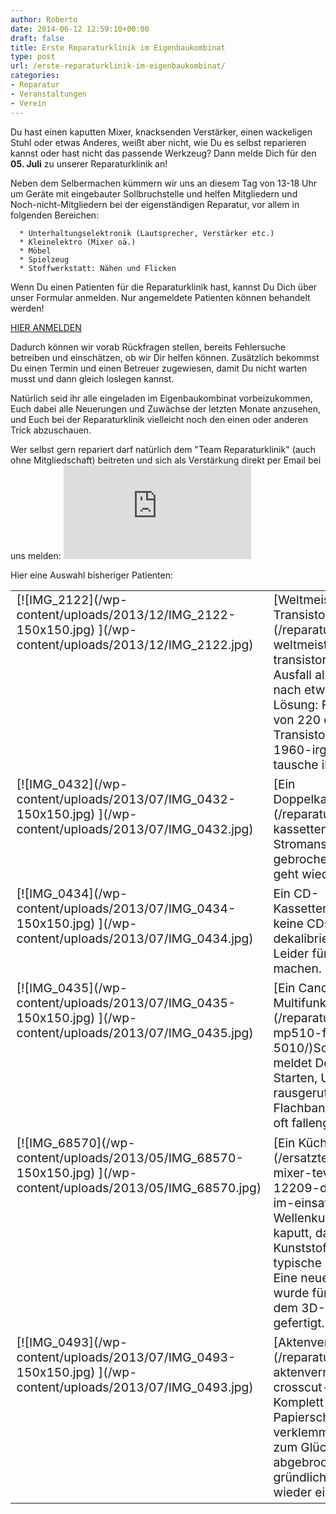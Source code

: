 ```yaml
---
author: Roberto
date: 2014-06-12 12:59:10+00:00
draft: false
title: Erste Reparaturklinik im Eigenbaukombinat
type: post
url: /erste-reparaturklinik-im-eigenbaukombinat/
categories:
- Reparatur
- Veranstaltungen
- Verein
---
```


Du hast einen kaputten Mixer, knacksenden Verstärker, einen wackeligen Stuhl oder etwas Anderes, weißt aber nicht, wie Du es selbst reparieren kannst oder hast nicht das passende Werkzeug? Dann melde Dich für den **05. Juli** zu unserer Reparaturklinik an!<!-- more -->

Neben dem Selbermachen kümmern wir uns an diesem Tag von 13-18 Uhr um Geräte mit eingebauter Sollbruchstelle und helfen Mitgliedern und Noch-nicht-Mitgliedern bei der eigenständigen Reparatur, vor allem in folgenden Bereichen:



	  * Unterhaltungselektronik (Lautsprecher, Verstärker etc.)
	  * Kleinelektro (Mixer oä.)
	  * Möbel
	  * Spielzeug
	  * Stoffwerkstatt: Nähen und Flicken

Wenn Du einen Patienten für die Reparaturklinik hast, kannst Du Dich über unser Formular anmelden. Nur angemeldete Patienten können behandelt werden!

[HIER ANMELDEN](http://form.jotformeu.com/form/41151605363345)

Dadurch können wir vorab Rückfragen stellen, bereits Fehlersuche betreiben und einschätzen, ob wir Dir helfen können. Zusätzlich bekommst Du einen Termin und einen Betreuer zugewiesen, damit Du nicht warten musst und dann gleich loslegen kannst.

Natürlich seid ihr alle eingeladen im Eigenbaukombinat vorbeizukommen, Euch dabei alle Neuerungen und Zuwächse der letzten Monate anzusehen, und Euch bei der Reparaturklinik vielleicht noch den einen oder anderen Trick abzuschauen.

Wer selbst gern repariert darf natürlich dem "Team Reparaturklinik" (auch ohne Mitgliedschaft) beitreten und sich als Verstärkung direkt per Email bei uns melden: ![](http://kellerautomat.com/ebkmail/ebkmail.php?a=reparaturklinik)


Hier eine Auswahl bisheriger Patienten:
<table >
<tbody style="font-size: 1.2em;" >
<tr >

<td style="width: 180px; vertical-align: top;" >[![IMG_2122](/wp-content/uploads/2013/12/IMG_2122-150x150.jpg)
](/wp-content/uploads/2013/12/IMG_2122.jpg)
</td>

<td style="vertical-align: top;" >[Weltmeister Transistororgel.](/reparatur-einer-weltmeister-to-2005-transistororgel/) Problem: Ausfall aller d-Tasten nach etwa 30 Minuten. Lösung: Finde den einen von 220 defekten Transistoren Baujahr 1960-irgendwas und tausche ihn aus. ;)
</td>
</tr>
<tr >

<td style="width: 180px; vertical-align: top;" >[![IMG_0432](/wp-content/uploads/2013/07/IMG_0432-150x150.jpg)
](/wp-content/uploads/2013/07/IMG_0432.jpg)
</td>

<td style="vertical-align: top;" >[Ein Doppelkassettenrekorder.](/reparatur-sony-doppel-kassettenrekorder/) Stromanschluss gebrochen, neu angelötet, geht wieder.
</td>
</tr>
<tr >

<td style="width: 180px; vertical-align: top;" >[![IMG_0434](/wp-content/uploads/2013/07/IMG_0434-150x150.jpg)
](/wp-content/uploads/2013/07/IMG_0434.jpg)
</td>

<td style=";vertical-align: top;" >Ein CD-Kassettenrekorder. Liest keine CDs mehr, Laser dekalibriert/Linse trüb. Leider für uns nichts zu machen.
</td>
</tr>
<tr >

<td style="width: 180px; vertical-align: top;" >[![IMG_0435](/wp-content/uploads/2013/07/IMG_0435-150x150.jpg)
](/wp-content/uploads/2013/07/IMG_0435.jpg)
</td>

<td style=";vertical-align: top;" >[Ein Canon MP510 Multifunktions-Drucker. ](/reparatur-canon-mp510-fehlercode-5010/)Scan-Einheit meldet Defekt beim Starten, Ursache war ein rausgerutschtes Flachbandkabel. Einmal zu oft fallengelassen? ;)
</td>
</tr>
<tr >

<td style="width: 180px; vertical-align: top;" >[![IMG_68570](/wp-content/uploads/2013/05/IMG_68570-150x150.jpg)
](/wp-content/uploads/2013/05/IMG_68570.jpg)
</td>

<td style=";vertical-align: top;" >[Ein Küchenmixer.](/ersatzteil-fur-den-mixer-tevion-md-12209-der-3d-drucker-im-einsatz/) Die Wellenkupplung war kaputt, da billiger Kunststoff und somit eine typische Sollbruchstelle. Eine neue Kupplung wurde für ca. 5 Cent auf dem 3D-Drucker gefertigt.
</td>
</tr>
<tr >

<td style="width: 180px; vertical-align: top;" >[![IMG_0493](/wp-content/uploads/2013/07/IMG_0493-150x150.jpg)
](/wp-content/uploads/2013/07/IMG_0493.jpg)
</td>

<td style=";vertical-align: top;" >[Aktenvernichter IDEAL.](/reparatur-aktenvernichter-ideal-crosscut-2201-b/) Komplett mit Papierschnipseln verklemmt, am Zahnrad zum Glück nur eine Zacke abgebrochen. Nach gründlicher Reinigung wieder einsatzbereit.
</td>
</tr>
</tbody>
</table>



